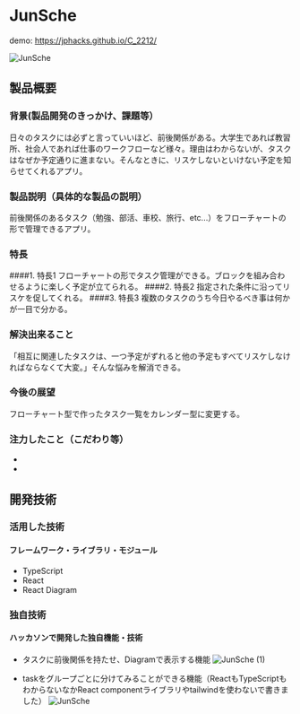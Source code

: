 # JunSche
demo: https://jphacks.github.io/C_2212/

![JunSche](https://user-images.githubusercontent.com/83483589/197318465-6abdd16f-013c-44b0-8696-48eada55c5fb.png)


## 製品概要
### 背景(製品開発のきっかけ、課題等）
日々のタスクには必ずと言っていいほど、前後関係がある。大学生であれば教習所、社会人であれば仕事のワークフローなど様々。理由はわからないが、タスクはなぜか予定通りに進まない。そんなときに、リスケしないといけない予定を知らせてくれるアプリ。

### 製品説明（具体的な製品の説明）
前後関係のあるタスク（勉強、部活、車校、旅行、etc...）をフローチャートの形で管理できるアプリ。 
### 特長
####1. 特長1
フローチャートの形でタスク管理ができる。ブロックを組み合わせるように楽しく予定が立てられる。
####2. 特長2
指定された条件に沿ってリスケを促してくれる。
####3. 特長3
複数のタスクのうち今日やるべき事は何かが一目で分かる。


### 解決出来ること
「相互に関連したタスクは、一つ予定がずれると他の予定もすべてリスケしなければならなくて大変。」そんな悩みを解消できる。

### 今後の展望
フローチャート型で作ったタスク一覧をカレンダー型に変更する。

### 注力したこと（こだわり等）
* 
* 

## 開発技術
### 活用した技術

#### フレームワーク・ライブラリ・モジュール
* TypeScript
* React 
* React Diagram 


### 独自技術
#### ハッカソンで開発した独自機能・技術
- タスクに前後関係を持たせ、Diagramで表示する機能
![JunSche (1)](https://user-images.githubusercontent.com/83483589/197318958-92d94f3d-cdd2-46e1-9e07-1af6bf24fa6c.png)

- taskをグループごとに分けてみることができる機能（ReactもTypeScriptもわからないなかReact componentライブラリやtailwindを使わないで書きました）
![JunSche](https://user-images.githubusercontent.com/83483589/197318465-6abdd16f-013c-44b0-8696-48eada55c5fb.png)
